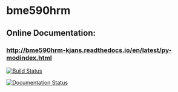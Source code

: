 # bme590hrm
## Online Documentation:
### http://bme590hrm-kjans.readthedocs.io/en/latest/py-modindex.html


[![Build Status](https://travis-ci.org/kjans123/bme590hrm.svg?branch=master)](https://travis-ci.org/kjans123/bme590hrm)

[![Documentation Status](https://readthedocs.org/projects/bme590hrm-kjans/badge/?version=latest)](http://bme590hrm-kjans.readthedocs.io/en/latest/?badge=latest)
